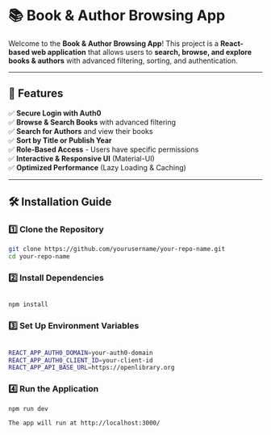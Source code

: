# 📚 Book & Author Browsing App

Welcome to the **Book & Author Browsing App**! This project is a **React-based web application** that allows users to **search, browse, and explore books & authors** with advanced filtering, sorting, and authentication.

---

## 🚀 Features

✅ **Secure Login with Auth0**  
✅ **Browse & Search Books** with advanced filtering  
✅ **Search for Authors** and view their books  
✅ **Sort by Title or Publish Year**  
✅ **Role-Based Access** - Users have specific permissions  
✅ **Interactive & Responsive UI** (Material-UI)  
✅ **Optimized Performance** (Lazy Loading & Caching)  

---

## 🛠 Installation Guide

### 1️⃣ **Clone the Repository**
```sh
git clone https://github.com/yourusername/your-repo-name.git
cd your-repo-name
```
### 2️⃣ **Install Dependencies**
```sh

npm install
```
### 3️⃣ **Set Up Environment Variables**
```sh

REACT_APP_AUTH0_DOMAIN=your-auth0-domain
REACT_APP_AUTH0_CLIENT_ID=your-client-id
REACT_APP_API_BASE_URL=https://openlibrary.org
```
### 4️⃣ **Run the Application**
```sh
npm run dev

The app will run at http://localhost:3000/ 

